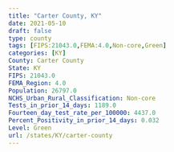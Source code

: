 ```yaml
---
title: "Carter County, KY"
date: 2021-05-10
draft: false
type: county
tags: [FIPS:21043.0,FEMA:4.0,Non-core,Green]
categories: [KY]
County: Carter County
State: KY
FIPS: 21043.0
FEMA_Region: 4.0
Population: 26797.0
NCHS_Urban_Rural_Classification: Non-core
Tests_in_prior_14_days: 1189.0
Fourteen_day_test_rate_per_100000: 4437.0
Percent_Positivity_in_prior_14_days: 0.032
Level: Green
url: /states/KY/carter-county
---
```



